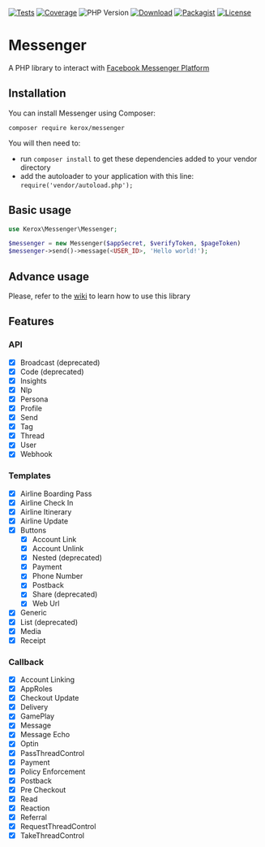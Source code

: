 [![Tests](https://img.shields.io/github/actions/workflow/status/ker0x/messenger/ci.yml?label=tests&style=for-the-badge)](https://github.com/ker0x/messenger/actions/workflows/ci.yml)
[![Coverage](https://img.shields.io/codecov/c/gh/ker0x/messenger?style=for-the-badge)](https://codecov.io/gh/ker0x/messenger/)
![PHP Version](https://img.shields.io/badge/php->=7.3-4f5b93.svg?style=for-the-badge)
[![Download](https://img.shields.io/packagist/dt/kerox/messenger.svg?style=for-the-badge)](https://packagist.org/packages/kerox/messenger)
[![Packagist](https://img.shields.io/packagist/v/kerox/messenger.svg?style=for-the-badge)](https://packagist.org/packages/kerox/messenger)
[![License](https://img.shields.io/packagist/l/kerox/messenger.svg?style=for-the-badge)](https://github.com/ker0x/messenger/blob/main/LICENSE)

# Messenger

A PHP library to interact with [Facebook Messenger Platform](https://www.messenger.com/)

## Installation

You can install Messenger using Composer:

```
composer require kerox/messenger
```

You will then need to:
* run ``composer install`` to get these dependencies added to your vendor directory
* add the autoloader to your application with this line: ``require('vendor/autoload.php');``

## Basic usage

```php
use Kerox\Messenger\Messenger;

$messenger = new Messenger($appSecret, $verifyToken, $pageToken)
$messenger->send()->message(<USER_ID>, 'Hello world!');
```

## Advance usage

Please, refer to the [wiki](https://github.com/ker0x/messenger/wiki) to learn how to use this library

## Features

### API

- [x] Broadcast (deprecated)
- [x] Code (deprecated)
- [x] Insights
- [x] Nlp
- [x] Persona
- [x] Profile
- [x] Send
- [x] Tag
- [x] Thread
- [x] User
- [x] Webhook

### Templates

- [x] Airline Boarding Pass
- [x] Airline Check In
- [x] Airline Itinerary
- [x] Airline Update
- [x] Buttons
    - [x] Account Link
    - [x] Account Unlink
    - [x] Nested (deprecated)
    - [x] Payment
    - [x] Phone Number
    - [x] Postback
    - [x] Share (deprecated)
    - [x] Web Url
- [x] Generic
- [x] List (deprecated)
- [x] Media
- [x] Receipt

### Callback

- [x] Account Linking
- [x] AppRoles
- [x] Checkout Update
- [x] Delivery
- [x] GamePlay
- [x] Message
- [x] Message Echo
- [x] Optin
- [x] PassThreadControl
- [x] Payment
- [x] Policy Enforcement
- [x] Postback
- [x] Pre Checkout
- [x] Read
- [x] Reaction
- [x] Referral
- [x] RequestThreadControl
- [x] TakeThreadControl
